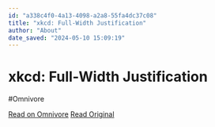 ```yaml
---
id: "a338c4f0-4a13-4098-a2a8-55fa4dc37c08"
title: "xkcd: Full-Width Justification"
author: "About"
date_saved: "2024-05-10 15:09:19"
---
```


# xkcd: Full-Width Justification
#Omnivore

[Read on Omnivore](https://omnivore.app/me/xkcd-full-width-justification-18f62d63fb9)
[Read Original](https://xkcd.com/1676/)

